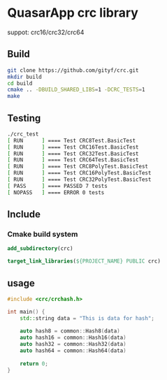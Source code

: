 # QuasarApp crc library
suppot:  crc16/crc32/crc64

## Build

``` bash
git clone https://github.com/gityf/crc.git
mkdir build
cd build
cmake .. -DBUILD_SHARED_LIBS=1 -DCRC_TESTS=1
make 
```

## Testing

``` bash
./crc_test 
[ RUN      ] ==== Test CRC8Test.BasicTest
[ RUN      ] ==== Test CRC16Test.BasicTest
[ RUN      ] ==== Test CRC32Test.BasicTest
[ RUN      ] ==== Test CRC64Test.BasicTest
[ RUN      ] ==== Test CRC8PolyTest.BasicTest
[ RUN      ] ==== Test CRC16PolyTest.BasicTest
[ RUN      ] ==== Test CRC32PolyTest.BasicTest
[ PASS     ] ==== PASSED 7 tests
[ NOPASS   ] ==== ERROR 0 tests

```

## Include 

### Cmake build system 

``` cmake
add_subdirectory(crc)

target_link_libraries(${PROJECT_NAME} PUBLIC crc)

```


## usage

``` cpp
#include <crc/crchash.h>

int main() {
    std::string data = "This is data for hash";
    
    auto hash8 = common::Hash8(data)
    auto hash16 = common::Hash16(data)
    auto hash32 = common::Hash32(data)
    auto hash64 = common::Hash64(data)
    
    return 0;
}


```
